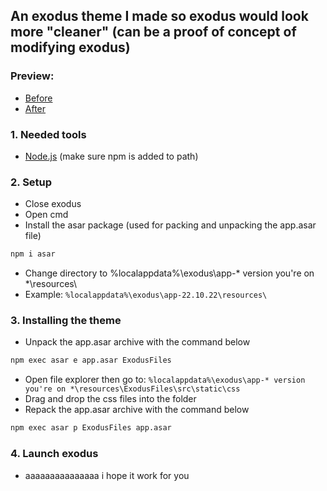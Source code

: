 ## An exodus theme I made so exodus would look more "cleaner" (can be a proof of concept of modifying exodus)
### Preview:
  - [Before](https://user-images.githubusercontent.com/111450473/199370479-67da4ea8-9f98-4998-ada6-e4b0264c0e06.png)
  - [After](https://user-images.githubusercontent.com/111450473/199372219-38725352-3bd8-45e4-877d-867b28256d12.png)
  
### 1. Needed tools
  - [Node.js](https://nodejs.org/en/download/) (make sure npm is added to path)
### 2. Setup
  - Close exodus
  - Open cmd
  - Install the asar package (used for packing and unpacking the app.asar file)
  ```cmd
  npm i asar
  ```
  - Change directory to %localappdata%\exodus\app-* version you're on *\resources\
  - Example: `%localappdata%\exodus\app-22.10.22\resources\`
### 3. Installing the theme
  - Unpack the app.asar archive with the command below
  ```cmd
  npm exec asar e app.asar ExodusFiles
  ```
  - Open file explorer then go to: `%localappdata%\exodus\app-* version you're on *\resources\ExodusFiles\src\static\css`
  - Drag and drop the css files into the folder
  - Repack the app.asar archive with the command below
  ```cmd
  npm exec asar p ExodusFiles app.asar
  ```
### 4. Launch exodus
  - aaaaaaaaaaaaaaa i hope it work for you
  

